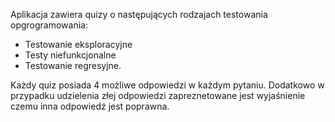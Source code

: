 Aplikacja zawiera quizy o następujących rodzajach testowania opgrogramowania:

- Testowanie eksploracyjne
- Testy niefunkcjonalne
- Testowanie regresyjne.

Każdy quiz posiada 4 możliwe odpowiedzi w każdym pytaniu. 
Dodatkowo w przypadku udzielenia złej odpowiedzi zapreznetowane jest wyjaśnienie czemu inna odpowiedź jest poprawna.

